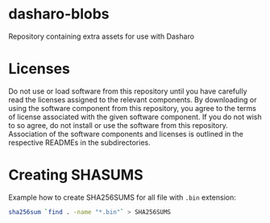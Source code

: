 # dasharo-blobs
Repository containing extra assets for use with Dasharo

# Licenses

Do not use or load software from this repository until you have carefully read
the licenses assigned to the relevant components. By downloading or using the
software component from this repository, you agree to the terms of license
associated with the given software component. If you do not wish to so agree,
do not install or use the software from this repository. Association of the
software components and licenses is outlined in the respective READMEs in the
subdirectories.

# Creating SHASUMS

Example how to create SHA256SUMS for all file with `.bin` extension:

```bash
sha256sum `find . -name "*.bin"` > SHA256SUMS
```

